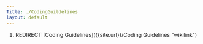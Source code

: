```yaml
---
Title: ./CodingGuildelines
layout: default
---
```


1.  REDIRECT [Coding Guidelines]({{site.url}}/Coding Guidelines "wikilink")
